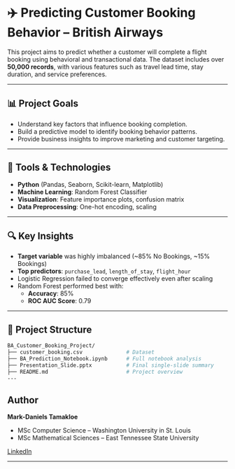 # ✈️ Predicting Customer Booking Behavior – British Airways

This project aims to predict whether a customer will complete a flight booking using behavioral and transactional data. The dataset includes over **50,000 records**, with various features such as travel lead time, stay duration, and service preferences.

---

## 📊 Project Goals

- Understand key factors that influence booking completion.
- Build a predictive model to identify booking behavior patterns.
- Provide business insights to improve marketing and customer targeting.

---

## 🧰 Tools & Technologies

- **Python** (Pandas, Seaborn, Scikit-learn, Matplotlib)
- **Machine Learning**: Random Forest Classifier
- **Visualization**: Feature importance plots, confusion matrix
- **Data Preprocessing**: One-hot encoding, scaling

---

## 🔍 Key Insights

- **Target variable** was highly imbalanced (~85% No Bookings, ~15% Bookings)
- **Top predictors**: `purchase_lead`, `length_of_stay`, `flight_hour`
- Logistic Regression failed to converge effectively even after scaling
- Random Forest performed best with:
  - **Accuracy**: 85%
  - **ROC AUC Score**: 0.79

---

## 📁 Project Structure

```bash
BA_Customer_Booking_Project/
├── customer_booking.csv              # Dataset
├── BA_Prediction_Notebook.ipynb      # Full notebook analysis
├── Presentation_Slide.pptx           # Final single-slide summary
├── README.md                         # Project overview
---
```

## Author

**Mark-Daniels Tamakloe**  
- MSc Computer Science – Washington University in St. Louis
- MSc Mathematical Sciences – East Tennessee State University
  
[LinkedIn](https://www.linkedin.com/in/mark-daniels-tamakloe-934785a9)


---


